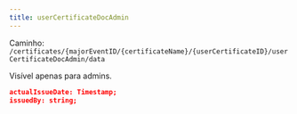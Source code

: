 ```yaml
---
title: userCertificateDocAdmin
---
```


Caminho: `/certificates/{majorEventID/{certificateName}/{userCertificateID}/userCertificateDocAdmin/data`

Visível apenas para admins.

```json
actualIssueDate: Timestamp;
issuedBy: string;
```
